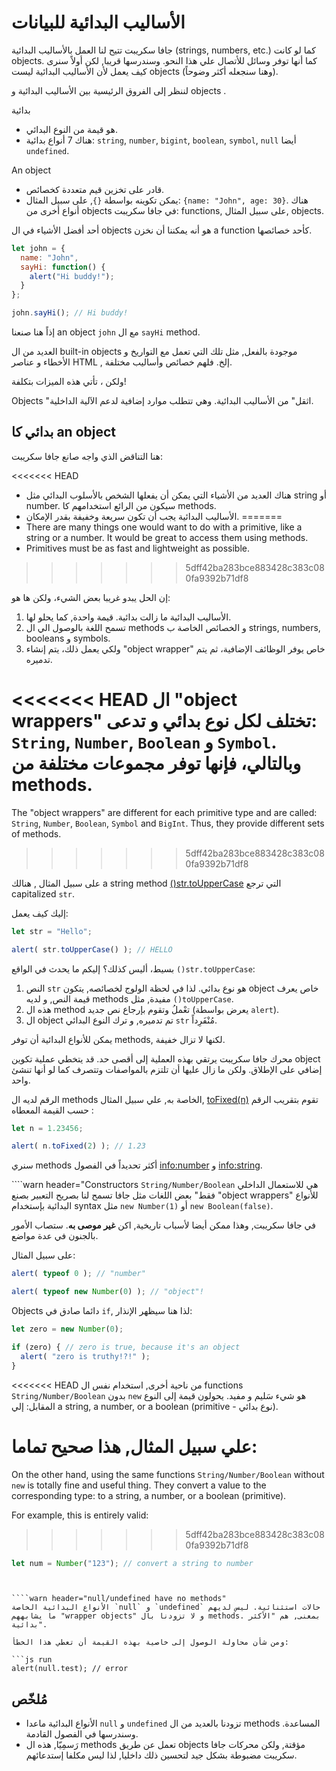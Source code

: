 # الأساليب البدائية للبيانات

جافا سكريبت تتيح لنا العمل بالأساليب البدائية (strings, numbers, etc.) كما لو كانت objects. كما أنها توفر وسائل للأتصال علي هذا النحو. وسندرسها قريبا, لكن أولاً سنرى كيف يعمل لأن الأساليب البدائية ليست objects
(وهنا سنجعله أكثر وضوحاً).

لننظر إلى الفروق الرئيسية بين الأساليب البدائية و objects .

بدائية

- هو قيمة من النوع البدائي.
- هناك 7 أنواع بدائية: `string`, `number`, `bigint`, `boolean`, `symbol`, `null` أيضا `undefined`.

An object

- قادر على تخزين قيم متعددة كخصائص.
- يمكن تكوينه بواسطة `{}`, على سبيل المثال: `{name: "John", age: 30}`. هناك أنواع أخرى من objects في جافا سكريبت: functions, على سبيل المثال,  objects.

أحد أفضل الأشياء في ال objects هو أنه يمكننا أن نخزن a function كأحد خصائصها.

```js run
let john = {
  name: "John",
  sayHi: function() {
    alert("Hi buddy!");
  }
};

john.sayHi(); // Hi buddy!
```

إذاً هنا صنعنا an object `john` مع ال  `sayHi` method.

العديد من ال built-in objects موجودة بالفعل, مثل تلك التي تعمل مع التواريخ و الأخطاء و عناصر HTML , إلخ. فلهم خصائص وأساليب مختلفة.

ولكن ، تأتي هذه الميزات بتكلفة!

Objects  "اثقل" من الأساليب البدائية. وهي تتطلب موارد إضافية لدعم الآلية الداخلية.

## بدائي كا an object

هنا التناقض الذي واجه صانع جافا سكريبت:

<<<<<<< HEAD
- هناك العديد من الأشياء التي يمكن أن يفعلها الشخص بالأسلوب البدائي مثل  string أو  number. سيكون من الرائع استخدامهم كا methods.
- الأساليب البدائية يجب أن تكون سريعة وخفيفة بقدر الإمكان.
=======
- There are many things one would want to do with a primitive, like a string or a number. It would be great to access them using methods.
- Primitives must be as fast and lightweight as possible.
>>>>>>> 5dff42ba283bce883428c383c080fa9392b71df8

إن الحل يبدو غريبا بعض الشيء، ولكن ها هو:

1. الأساليب البدائية  ما زالت بدائية. قيمة واحدة, كما يحلو لها.
2. تسمح اللغة بالوصول الي ال  methods و الخصائص الخاصة ب strings, numbers, booleans و symbols.
3. ولكي يعمل ذلك، يتم إنشاء "object wrapper" خاص يوفر الوظائف الإضافية، ثم يتم تدميره.

<<<<<<< HEAD
ال "object wrappers" تختلف لكل نوع بدائي و تدعى: `String`, `Number`, `Boolean` و `Symbol`. وبالتالي، فإنها توفر مجموعات مختلفة من methods.
=======
The "object wrappers" are different for each primitive type and are called: `String`, `Number`, `Boolean`, `Symbol` and `BigInt`. Thus, they provide different sets of methods.
>>>>>>> 5dff42ba283bce883428c383c080fa9392b71df8

على سبيل المثال
, هنالك a string method [()str.toUpperCase](https://developer.mozilla.org/en/docs/Web/JavaScript/Reference/Global_Objects/String/toUpperCase) التي ترجع capitalized `str`.

إليك كيف يعمل:

```js run
let str = "Hello";

alert( str.toUpperCase() ); // HELLO
```

بسيط، أليس كذلك؟ إليكم ما يحدث في الواقع `()str.toUpperCase`:

1. النص `str` هو نوع بدائي. لذا في لحظة الولوج لخصائصه, يتكون object خاص يعرف قيمة النص, و لديه  methods مفيدة, مثل `()toUpperCase`.
2. هذه ال method  تعْملُ وتقوم بإرجاع نص جديد (يعرض بواسطة `alert`).
3. ال object تم تدميره, و ترك النوع البدائي  `str` مُنْفَرِداً.

يمكن للأنواع البدائية أن توفر methods, لكنها لا تزال خفيفة.

محرك جافا سكريبت يرتقي بهذه العملية إلى أقصى حد. قد يتخطي عملية تكوين  object إضافي على الإطلاق. ولكن ما زال عليها أن تلتزم بالمواصفات وتتصرف كما لو أنها تنشئ واحد.

الرقم لديه ال methods الخاصة به, علي سبيل المثال, [toFixed(n)](https://developer.mozilla.org/en-US/docs/Web/JavaScript/Reference/Global_Objects/Number/toFixed) تقوم بتقريب الرقم حسب القيمة المعطاه :

```js run
let n = 1.23456;

alert( n.toFixed(2) ); // 1.23
```

سنري methods أكثر تحديداً في الفصول <info:number> و <info:string>.


````warn header="Constructors `String/Number/Boolean` هي للاستعمال الداخلي فقط"
بعض اللغات مثل جافا تسمح لنا بصريح التعبير بصنع "object wrappers" للأنواع البدائية بإستخدام   syntax مثل `new Number(1)` أو `new Boolean(false)`.

في جافا سكريبت, وهذا ممكن أيضا لأسباب تاريخية, اكن **غير موصى به**. ستصاب الأمور بالجنون في عدة مواضع.

على سبيل المثال:

```js run
alert( typeof 0 ); // "number"

alert( typeof new Number(0) ); // "object"!
```

Objects دائما صادق في `if`, لذا هنا سيظهر الإنذار:

```js run
let zero = new Number(0);

if (zero) { // zero is true, because it's an object
  alert( "zero is truthy!?!" );
}
```

<<<<<<< HEAD
من ناحية أخرى, استخدام نفس ال functions `String/Number/Boolean` بدون `new` هو شيء سَليم و مفيد. يحولون قيمة إلى النوع المقابل: إلي a string, a number, or a boolean (primitive - نوع بدائي).

علي سبيل المثال, هذا صحيح تماما:
=======
On the other hand, using the same functions `String/Number/Boolean` without `new` is totally fine and useful thing. They convert a value to the corresponding type: to a string, a number, or a boolean (primitive).

For example, this is entirely valid:

>>>>>>> 5dff42ba283bce883428c383c080fa9392b71df8
```js
let num = Number("123"); // convert a string to number
```
````


````warn header="null/undefined have no methods"
الأنواع البدائية الخاصة `null` و `undefined` حالات استثنائية. ليس لديهم ما يشابههم "wrapper objects" و لا تزودنا بال methods. بمعنى, هم "الأكثر بدائية".

ومن شأن محاولة الوصول إلى خاصية بهذه القيمة أن تعطي هذا الخطأ:

```js run
alert(null.test); // error
````

## مُلخّص

- الأنواع البدائية ماعدا `null` و `undefined` تزودنا بالعديد من ال  methods المساعدة. وسندرسها في الفصول القادمة.
- رَسمِيّا, هذه ال  methods تعمل عن طريق  objects مؤقتة, ولكن محركات جافا سكريبت مضبوطة بشكل جيد لتحسين ذلك داخليا, لذا ليس مكلفا إستدعائهم.
